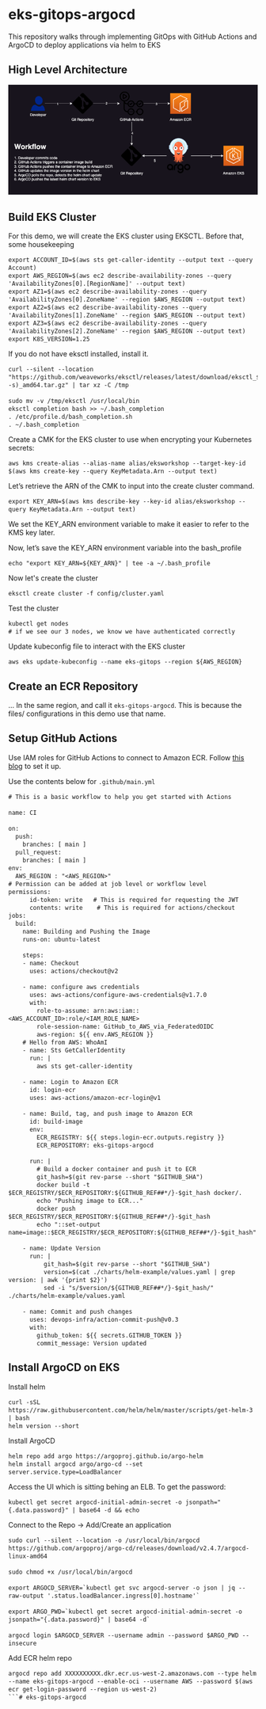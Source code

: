 # eks-gitops-argocd

This repository walks through implementing GitOps with GitHub Actions and ArgoCD to deploy applications via helm to EKS

## High Level Architecture
![Alt text](images/eks-gitops-argocd.png?raw=true "GitOps on EKS with GitHub Actions and ArgoCD")

## Build EKS Cluster
For this demo, we will create the EKS cluster using EKSCTL. Before that, some housekeeping
```
export ACCOUNT_ID=$(aws sts get-caller-identity --output text --query Account)
export AWS_REGION=$(aws ec2 describe-availability-zones --query 'AvailabilityZones[0].[RegionName]' --output text)
export AZ1=$(aws ec2 describe-availability-zones --query 'AvailabilityZones[0].ZoneName' --region $AWS_REGION --output text)
export AZ2=$(aws ec2 describe-availability-zones --query 'AvailabilityZones[1].ZoneName' --region $AWS_REGION --output text)
export AZ3=$(aws ec2 describe-availability-zones --query 'AvailabilityZones[2].ZoneName' --region $AWS_REGION --output text)
export K8S_VERSION=1.25
```

If you do not have eksctl installed, install it.
```
curl --silent --location "https://github.com/weaveworks/eksctl/releases/latest/download/eksctl_$(uname -s)_amd64.tar.gz" | tar xz -C /tmp

sudo mv -v /tmp/eksctl /usr/local/bin
eksctl completion bash >> ~/.bash_completion
. /etc/profile.d/bash_completion.sh
. ~/.bash_completion
```

Create a CMK for the EKS cluster to use when encrypting your Kubernetes secrets:
```
aws kms create-alias --alias-name alias/eksworkshop --target-key-id $(aws kms create-key --query KeyMetadata.Arn --output text)
```

Let’s retrieve the ARN of the CMK to input into the create cluster command.
```
export KEY_ARN=$(aws kms describe-key --key-id alias/eksworkshop --query KeyMetadata.Arn --output text)
```

We set the KEY_ARN environment variable to make it easier to refer to the KMS key later.

Now, let’s save the KEY_ARN environment variable into the bash_profile
```
echo "export KEY_ARN=${KEY_ARN}" | tee -a ~/.bash_profile
```


Now let's create the cluster
```
eksctl create cluster -f config/cluster.yaml
```

Test the cluster
```
kubectl get nodes
# if we see our 3 nodes, we know we have authenticated correctly
```

Update kubeconfig file to interact with the EKS cluster
```
aws eks update-kubeconfig --name eks-gitops --region ${AWS_REGION}
```

## Create an ECR Repository
... In the same region, and call it  `eks-gitops-argocd`. This is because the files/ configurations in this demo use that name.

## Setup GitHub Actions

Use IAM roles for GitHub Actions to connect to Amazon ECR. Follow [this blog](https://aws.amazon.com/blogs/security/use-iam-roles-to-connect-github-actions-to-actions-in-aws/) to set it up. 

Use the contents below for `.github/main.yml`
```
# This is a basic workflow to help you get started with Actions

name: CI

on:
  push:
    branches: [ main ]
  pull_request:
    branches: [ main ]
env:
  AWS_REGION : "<AWS_REGION>" 
# Permission can be added at job level or workflow level    
permissions:
      id-token: write   # This is required for requesting the JWT
      contents: write    # This is required for actions/checkout
jobs:
  build:
    name: Building and Pushing the Image
    runs-on: ubuntu-latest

    steps:
    - name: Checkout
      uses: actions/checkout@v2

    - name: configure aws credentials
      uses: aws-actions/configure-aws-credentials@v1.7.0
      with:
        role-to-assume: arn:aws:iam::<AWS_ACCOUNT_ID>:role/<IAM_ROLE_NAME>
        role-session-name: GitHub_to_AWS_via_FederatedOIDC
        aws-region: ${{ env.AWS_REGION }}
    # Hello from AWS: WhoAmI
    - name: Sts GetCallerIdentity
      run: |
        aws sts get-caller-identity

    - name: Login to Amazon ECR
      id: login-ecr
      uses: aws-actions/amazon-ecr-login@v1

    - name: Build, tag, and push image to Amazon ECR
      id: build-image
      env:
        ECR_REGISTRY: ${{ steps.login-ecr.outputs.registry }}
        ECR_REPOSITORY: eks-gitops-argocd

      run: |
        # Build a docker container and push it to ECR
        git_hash=$(git rev-parse --short "$GITHUB_SHA")
        docker build -t $ECR_REGISTRY/$ECR_REPOSITORY:${GITHUB_REF##*/}-$git_hash docker/.
        echo "Pushing image to ECR..."
        docker push $ECR_REGISTRY/$ECR_REPOSITORY:${GITHUB_REF##*/}-$git_hash
        echo "::set-output name=image::$ECR_REGISTRY/$ECR_REPOSITORY:${GITHUB_REF##*/}-$git_hash"
        
    - name: Update Version
      run: |
          git_hash=$(git rev-parse --short "$GITHUB_SHA")
          version=$(cat ./charts/helm-example/values.yaml | grep version: | awk '{print $2}')
          sed -i "s/$version/${GITHUB_REF##*/}-$git_hash/" ./charts/helm-example/values.yaml
          
    - name: Commit and push changes
      uses: devops-infra/action-commit-push@v0.3
      with:
        github_token: ${{ secrets.GITHUB_TOKEN }}
        commit_message: Version updated

```

## Install ArgoCD on EKS

Install helm
```
curl -sSL https://raw.githubusercontent.com/helm/helm/master/scripts/get-helm-3 | bash
helm version --short

```

Install ArgoCD
```
helm repo add argo https://argoproj.github.io/argo-helm
helm install argocd argo/argo-cd --set server.service.type=LoadBalancer
```

Access the UI which is sitting behing an ELB. To get the password:
```
kubectl get secret argocd-initial-admin-secret -o jsonpath="{.data.password}" | base64 -d && echo
```

Connect to the Repo -> Add/Create an application
```
sudo curl --silent --location -o /usr/local/bin/argocd https://github.com/argoproj/argo-cd/releases/download/v2.4.7/argocd-linux-amd64

sudo chmod +x /usr/local/bin/argocd

export ARGOCD_SERVER=`kubectl get svc argocd-server -o json | jq --raw-output '.status.loadBalancer.ingress[0].hostname'`

export ARGO_PWD=`kubectl get secret argocd-initial-admin-secret -o jsonpath="{.data.password}" | base64 -d`

argocd login $ARGOCD_SERVER --username admin --password $ARGO_PWD --insecure
```

Add ECR helm repo
```
argocd repo add XXXXXXXXXX.dkr.ecr.us-west-2.amazonaws.com --type helm --name eks-gitops-argocd --enable-oci --username AWS --password $(aws ecr get-login-password --region us-west-2)
```# eks-gitops-argocd
